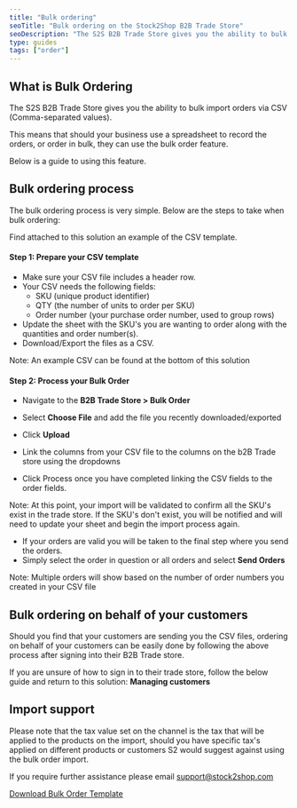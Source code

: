 ```yaml
---
title: "Bulk ordering"
seoTitle: "Bulk ordering on the Stock2Shop B2B Trade Store"
seoDescription: "The S2S B2B Trade Store gives you the ability to bulk import orders via CSV (Comma-separated values)."
type: guides
tags: ["order"]
---
```


## What is Bulk Ordering

The S2S B2B Trade Store gives you the ability to bulk import orders via CSV (Comma-separated values). 

This means that should your business use a spreadsheet to record the orders, or order in bulk, they can use the bulk order feature.

Below is a guide to using this feature.

## Bulk ordering process

The bulk ordering process is very simple. Below are the steps to take when bulk ordering:

Find attached to this solution an example of the CSV template.

#### Step 1: Prepare your CSV template
- Make sure your CSV file includes a header row. 
- Your CSV needs the following fields:
    - SKU (unique product identifier)
    - QTY (the number of units to order per SKU)
    - Order number (your purchase order number, used to group rows)
- Update the sheet with the SKU's you are wanting to order along with the quantities and order number(s). 
- Download/Export the files as a CSV.

Note: An example CSV can be found at the bottom of this solution

#### Step 2: Process your Bulk Order
- Navigate to the **B2B Trade Store > Bulk Order**
- Select **Choose File** and add the file you recently downloaded/exported 
- Click **Upload**

- Link the columns from your CSV file to the columns on the b2B Trade store using the dropdowns
- Click Process once you have completed linking the CSV fields to the order fields.

Note: At this point, your import will be validated to confirm all the SKU's exist in the trade store. If the SKU's don't exist, you will be notified and will need to update your sheet and begin the import process again.

- If your orders are valid you will be taken to the final step where you send the orders.
- Simply select the order in question or all orders and select **Send Orders**


Note: Multiple orders will show based on the number of order numbers you created in your CSV file

## Bulk ordering on behalf of your customers

Should you find that your customers are sending you the CSV files, ordering on behalf of your customers can be easily done by following the above process after signing into their B2B Trade store.

If you are unsure of how to sign in to their trade store, follow the below guide and return to this solution:
**Managing customers**

## Import support

Please note that the tax value set on the channel is the tax that will be applied to the products on the import, should you have specific tax's applied on different products or customers S2 would suggest against using the bulk order import.

If you require further assistance please email support@stock2shop.com

[Download Bulk Order Template](/attachments/S2S-B2B-Bulk-Order-Template-20200120.csv)